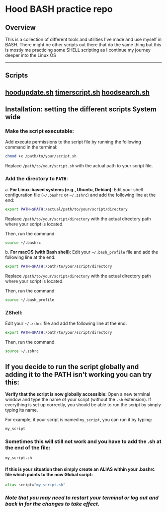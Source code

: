 # Hood BASH practice repo

## Overview
This is a collection of different tools and utilities I've made and use myself in BASH. 
There might be other scripts out there that do the same thing but this is mostly me practicing some SHELL scripting as I continue my journey deeper into the Linux OS

---
## Scripts
[hoodupdate.sh](Update.md)
[timerscript.sh](Timer.md)
[hoodsearch.sh](Search.md)
---

## Installation: setting the different scripts System wide
### **Make the script executable**:
Add execute permissions to the script file by running the following command in the terminal:
```bash
chmod +x /path/to/your/script.sh
```
Replace `/path/to/your/script.sh` with the actual path to your script file.

### **Add the directory to `PATH`**:

a. **For Linux-based systems (e.g., Ubuntu, Debian)**:
Edit your shell configuration file (`~/.bashrc` or `~/.zshrc`) and add the following line at the end:
```bash
export PATH=$PATH:/actual/path/to/your/script/directory
```
Replace `/path/to/your/script/directory` with the actual directory path where your script is located.

Then, run the command:
```bash
source ~/.bashrc
```

b. **For macOS (with Bash shell)**:
Edit your `~/.bash_profile` file and add the following line at the end:
```bash
export PATH=$PATH:/path/to/your/script/directory
```
Replace `/path/to/your/script/directory` with the actual directory path where your script is located.

Then, run the command:
```bash
source ~/.bash_profile
```
### ZShell:
Edit your `~/.zshrc` file and add the following line at the end:
```bash
export PATH=$PATH:/path/to/your/script/directory
```
Then, run the command:
```bash
source ~/.zshrc
```

## If you decide to run the script globally and adding it to the PATH isn't working you can try this:

**Verify that the script is now globally accessible**:
Open a new terminal window and type the name of your script (without the `.sh` extension). If everything is set up correctly, you should be able to run the script by simply typing its name.

For example, if your script is named `my_script`, you can run it by typing:
```bash
my_script
```

### Sometimes this will still not work and you have to add the .sh at the end of the file: 
```bash
my_script.sh
```
#### If this is your situation then simply create an ALIAS within your .bashrc file which points to the now Global script:
```bash
alias script="my_script.sh"
```
### *Note that you may need to restart your terminal or log out and back in for the changes to take effect.*
